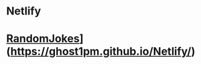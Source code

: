 # Netlify

# [RandomJokes](https://Ghost1pm.github.io/RandomJokes/)](https://ghost1pm.github.io/Netlify/)
